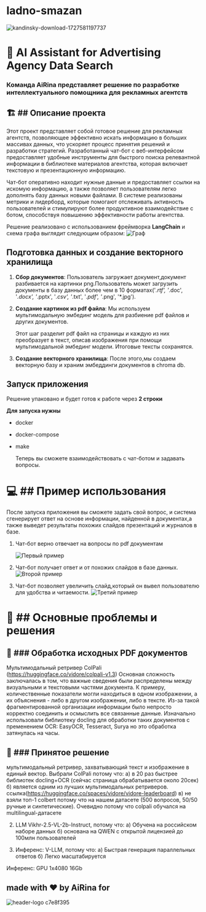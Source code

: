 # ladno-smazan

![kandinsky-download-1727581197737](assets/123.png)

 # :robot: AI Assistant for Advertising Agency Data Search 

### Команда AiRina представляет решение по разработке интеллектуального помощника для рекламных агентств


## :building_construction: ## Описание проекта

Этот проект представляет собой готовое решение для рекламных агентств, позволяющее эффективно искать информацию в больших массивах данных, что ускоряет процесс принятия решений и разработки стратегий. Разработанный чат-бот с веб-интерфейсом предоставляет удобные инструменты для быстрого поиска релевантной информации в библиотеке материалов агентства, которая включает текстовую и презентационную информацию.

Чат-бот оперативно находит нужные данные и предоставляет ссылки на искомую информацию, а также позволяет пользователям легко дополнять базу данных новыми файлами. В системе реализованы метрики и лидерборд, которые помогают отслеживать активность пользователей и стимулируют более продуктивное взаимодействие с ботом, способствуя повышению эффективности работы агентства.

Решение реализовано с использованием фреймворка **LangChain** и схема графа выглядит следующим образом:
![Граф](./assets/123456.png)


## Подготовка данных и создание векторного хранилища

1. **Сбор документов**:
   Пользователь загружает документ,документ разбивается на картинки png.Пользователь может загрузить документы в базу данных более чем в 10 форматах('*.rtf', '*.doc', '*.docx', '*.pptx', '*.csv', '*.txt', '*.pdf', '*.png', '*.jpg').

2. **Создание картинок из pdf файла**:
   Мы используем мультимодальную эмбединг модель для разбиение pdf файлов и других документов.

   Этот шаг разделит pdf файл на страницы и каждую из них преобразует в текст, описав изображения при помощи мультимодальной эмбединг модели. Итоговые тексты сохранятся.

3. **Создание векторного хранилища**:
   После этого,мы создаем векторную базу и храним эмбеддинги документов в chroma db.

## Запуск приложения

Решение упаковано и будет готов к работе через **2 строки**

 **Для запуска нужны**
 - docker
 - docker-compose
 - make

   Теперь вы сможете взаимодействовать с чат-ботом и задавать вопросы.

 # :computer: ## Пример использования

После запуска приложения вы сможете задать свой вопрос, и система сгенерирует ответ на основе информации, найденной в документах,а также выведет результаты похожих слайдов презентаций и журналов в базе.

1. Чат-бот верно отвечает на вопросы по pdf документам
   
   ![Первый пример](./assets/image3.png)

2. Чат-бот получает ответ и от похожих слайдов в базе данных.
   ![Второй пример](./assets/image2.png)

3. Чат-бот позволяет увеличить слайд,который он вывел пользователю для удобства и читаемости.
   ![Третий пример](./assets/image.png)


# :checkered_flag: ## Основные проблемы и решения

## :exploding_head: ### Обработка исходных PDF документов

Мультимодальный ретривер ColPali (https://huggingface.co/vidore/colpali-v1.3)
Основная сложность заключалась в том, что важные сведения были распределены между визуальными и текстовыми частями документа. К примеру, количественные показатели могли находиться в одном изображении, а их объяснения - либо в другом изображении, либо в тексте. Из-за такой фрагментированной организации информации было непросто корректно соединить и осмыслить все связанные данные. Изначально использовали библиотеку docling для обработки таких документов c пременением OCR: EasyOCR, Tesseract, Surya но это обработка затянулась на часы.
 

## :hugs: ### Принятое решение

мультимодальный ретривер, захватывающий текст и изображение в единый вектор.
Выбрали ColPali потому что:
а) в 20 раз быстрее библиотек docling+OCR (сейчас страница обрабатывается около 20сек)
б) является одним из лучших мультимодальных ретриверов. ссылка(https://huggingface.co/spaces/vidore/vidore-leaderboard)
в) не взяли топ-1 colbert потому что на нашем датасете (500 вопросов, 50/50 ручные и синтетические). Очевидно потому что colpali обучался на multilingual-датасете 

2. LLM Vikhr-2.5-VL-2b-Instruct, потому что:
а) Обучена на российском наборе данных
б) основана на QWEN c открытой лицензией до 100млн пользователей 

3. Инференс: V-LLM, потому что:
а) Быстрая генерация параллельных ответов
б) Легко масштабируется

Инференс: GPU 1x4080 16Gb


## made with ♥️ by AiRina for 
![header-logo c7e8f395](assets/12345.png)



